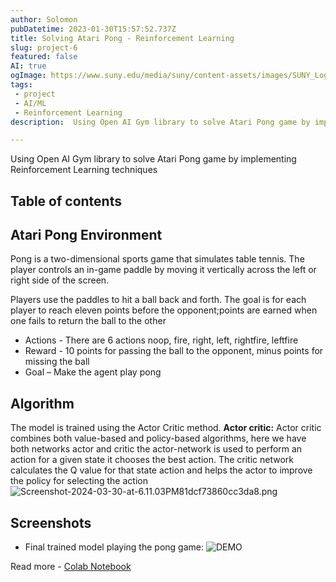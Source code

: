 ```yaml
---
author: Solomon
pubDatetime: 2023-01-30T15:57:52.737Z
title: Solving Atari Pong - Reinforcement Learning 
slug: project-6
featured: false
AI: true
ogImage: https://www.suny.edu/media/suny/content-assets/images/SUNY_Logo_278and424-600.jpg
tags:
 - project 
 - AI/ML
 - Reinforcement Learning
description:  Using Open AI Gym library to solve Atari Pong game by implementing Reinforcement Learning techniques

---
```

Using Open AI Gym library to solve Atari Pong game by implementing Reinforcement Learning techniques


## Table of contents


## Atari Pong Environment
Pong is a two-dimensional sports game that simulates table tennis. The player controls an in-game paddle by moving it vertically across the left or right side of the screen.

Players use the paddles to hit a ball back and forth.
The goal is for each player to reach eleven points before the opponent;points are earned when one fails to return the ball to the other

- Actions - There are 6 actions noop, fire, right, left, rightfire, leftfire
- Reward - 10 points for passing the ball to the opponent, minus points for missing
the ball
- Goal – Make the agent play pong

## Algorithm
The model is trained using the Actor Critic method.
**Actor critic:**
Actor critic combines both value-based and policy-based algorithms, here we have both networks actor and critic the actor-network is used to perform an action for a given state it chooses the best action. The critic network calculates the Q value for that state action and helps the actor to improve the policy for selecting the action
<img src="https://huggingface.co/blog/assets/89_deep_rl_a2c/step2.jpg" alt="Screenshot-2024-03-30-at-6.11.03PM81dcf73860cc3da8.png" border="0">


## Screenshots

- Final trained model playing the pong game:
![DEMO](https://res.cloudinary.com/lucidb/image/upload/v1711843580/projects/pong_deterministic_rcu08n-ezgif.com-video-to-gif-converter_b1ause.gif)

Read more - [Colab Notebook](https://colab.research.google.com/drive/1X_LTsTSMbIQeUrlr5hHne8MqR1sLk_-x?usp=sharing)
